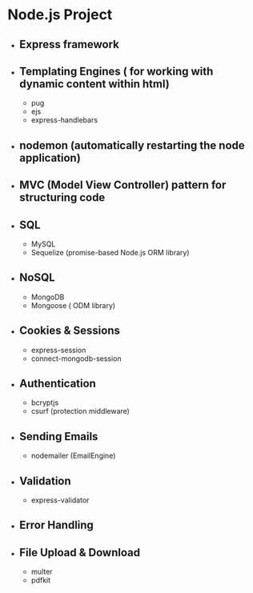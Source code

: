 # Node.js Project

* ## Express framework

* ## Templating Engines ( for working with dynamic content within html)
  * pug
  * ejs
  * express-handlebars
  
* ## nodemon (automatically restarting the node application)

* ## MVC (Model View Controller) pattern for structuring code

* ## SQL 
  * MySQL
  * Sequelize (promise-based Node.js ORM library)

* ## NoSQL 
  * MongoDB 
  * Mongoose ( ODM library)

* ## Cookies & Sessions
  * express-session
  * connect-mongodb-session

* ## Authentication
  * bcryptjs
  * csurf (protection middleware)
  
* ## Sending Emails
  * nodemailer (EmailEngine)
  
* ## Validation
  * express-validator

* ##  Error Handling

* ## File Upload & Download
  * multer
  * pdfkit
